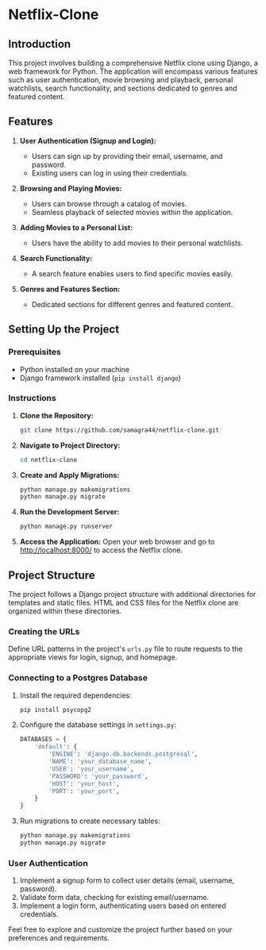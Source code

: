 # Netflix-Clone

## Introduction

This project involves building a comprehensive Netflix clone using Django, a web framework for Python. The application will encompass various features such as user authentication, movie browsing and playback, personal watchlists, search functionality, and sections dedicated to genres and featured content.

## Features

1. **User Authentication (Signup and Login):**
   - Users can sign up by providing their email, username, and password.
   - Existing users can log in using their credentials.

2. **Browsing and Playing Movies:**
   - Users can browse through a catalog of movies.
   - Seamless playback of selected movies within the application.

3. **Adding Movies to a Personal List:**
   - Users have the ability to add movies to their personal watchlists.

4. **Search Functionality:**
   - A search feature enables users to find specific movies easily.

5. **Genres and Features Section:**
   - Dedicated sections for different genres and featured content.

## Setting Up the Project

### Prerequisites

- Python installed on your machine
- Django framework installed (`pip install django`)

### Instructions

1. **Clone the Repository:**
   ```bash
   git clone https://github.com/samagra44/netflix-clone.git
   ```

2. **Navigate to Project Directory:**
   ```bash
   cd netflix-clone
   ```

3. **Create and Apply Migrations:**
   ```bash
   python manage.py makemigrations
   python manage.py migrate
   ```

4. **Run the Development Server:**
   ```bash
   python manage.py runserver
   ```

5. **Access the Application:**
   Open your web browser and go to [http://localhost:8000/](http://localhost:8000/) to access the Netflix clone.

## Project Structure

The project follows a Django project structure with additional directories for templates and static files. HTML and CSS files for the Netflix clone are organized within these directories.

### Creating the URLs

Define URL patterns in the project's `urls.py` file to route requests to the appropriate views for login, signup, and homepage.

### Connecting to a Postgres Database

1. Install the required dependencies:
   ```bash
   pip install psycopg2
   ```

2. Configure the database settings in `settings.py`:
   ```python
   DATABASES = {
       'default': {
           'ENGINE': 'django.db.backends.postgresql',
           'NAME': 'your_database_name',
           'USER': 'your_username',
           'PASSWORD': 'your_password',
           'HOST': 'your_host',
           'PORT': 'your_port',
       }
   }
   ```

3. Run migrations to create necessary tables:
   ```bash
   python manage.py makemigrations
   python manage.py migrate
   ```

### User Authentication

1. Implement a signup form to collect user details (email, username, password).
2. Validate form data, checking for existing email/username.
3. Implement a login form, authenticating users based on entered credentials.

Feel free to explore and customize the project further based on your preferences and requirements.

